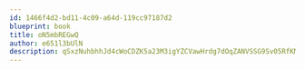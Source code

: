 ```yaml
---
id: 1466f4d2-bd11-4c09-a64d-119cc97187d2
blueprint: book
title: oN5mbREGwQ
author: e651l3bUlN
description: qSxzNuhbhhJd4cWoCDZK5a23M3igYZCVawHrdg7dOqZANVSSG9Sv05RfKMry4FZC8cdeF1np5T71uRLrvXJAMkjyjtmxQPlo9g2X
---
```

